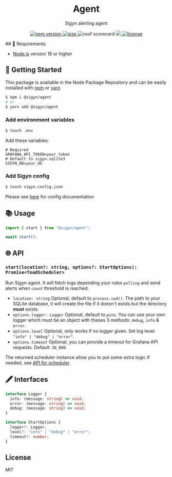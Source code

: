 <p align="center"><h1 align="center">
  Agent
</h1></p>

<p align="center">
  Sigyn alerting agent
</p>

<p align="center">
  <a href="https://github.com/MyUnisoft/sigyn/src/agent">
    <img src="https://img.shields.io/github/package-json/v/MyUnisoft/sigyn/main/src/agent?style=for-the-badge&label=version" alt="npm version">
  </a>
  <a href="https://github.com/MyUnisoft/sigyn/src/agent">
    <img src="https://img.shields.io/bundlephobia/min/@sigyn/agent?style=for-the-badge" alt="size">
  </a>
  <a>
  <img src="https://api.securityscorecards.dev/projects/github.com/MyUnisoft/sigyn/badge?style=for-the-badge" alt="ossf scorecard">
  </a>
  <a href="https://github.com/MyUnisoft/sigyn/tree/main/src/agent">
    <img src="https://img.shields.io/github/actions/workflow/status/MyUnisoft/sigyn/agent.yml?style=for-the-badge">
  </a>
  <a href="https://github.com/MyUnisoft/sigyn/tree/main/src/LICENSE">
    <img src="https://img.shields.io/github/license/MyUnisoft/sigyn?style=for-the-badge" alt="license">
  </a>
</p>
## 🚧 Requirements

- [Node.js](https://nodejs.org/en/) version 18 or higher

## 🚀 Getting Started

This package is available in the Node Package Repository and can be easily installed with [npm](https://doc.npmjs.com/getting-started/what-is-npm) or [yarn](https://yarnpkg.com)

```bash
$ npm i @sigyn/agent
# or
$ yarn add @sigyn/agent
```

### Add environment variables

```bash
$ touch .env
```

Add these variables:

```Dotenv
# Required
GRAFANA_API_TOKEN=your_token
# Default to sigyn.sqlite3
SIGYN_DB=your_db
```

### Add Sigyn config

```bash
$ touch sigyn.config.json
```

Please see [here](../config/docs/index.md#example-configuration) for config documentation

## 📚 Usage

```ts
import { start } from "@sigyn/agent";

await start();
```

## 🌐 API

### `start(location?: string, options?: StartOptions): Promise<ToadScheduler>`

Run Sigyn agent. It will fetch logs depending your rules `polling` and send alerts when `count` threshold is reached.

- `location: string` Optional, default to `process.cwd()`. The path to your SQLite database, it will create the file if it doesn't exists but the directory **must** exists.
- `options.logger: Logger` Optional, default to `pino`. You can use your own logger which must be an object with theses 3 methods: `debug`, `info` & `error`.
- `options.level` Optional, only works if no logger given. Set log level: `"info" | "debug" | "error"`.
- `options.timeout` Optional, you can provide a timeout for Grafana API requests. Default: `30_000`.

The returned scheduler instance allow you to put some extra logic if needed, see [API for scheduler](https://github.com/kibertoad/toad-scheduler/blob/main/README.md#api-for-scheduler).

## 🖋️ Interfaces

```ts
interface Logger {
  info: (message: string) => void;
  error: (message: string) => void;
  debug: (message: string) => void;
}

interface StartOptions {
  logger?: Logger;
  level?: "info" | "debug" | "error";
  timeout?: number;
}
```

## License
MIT
